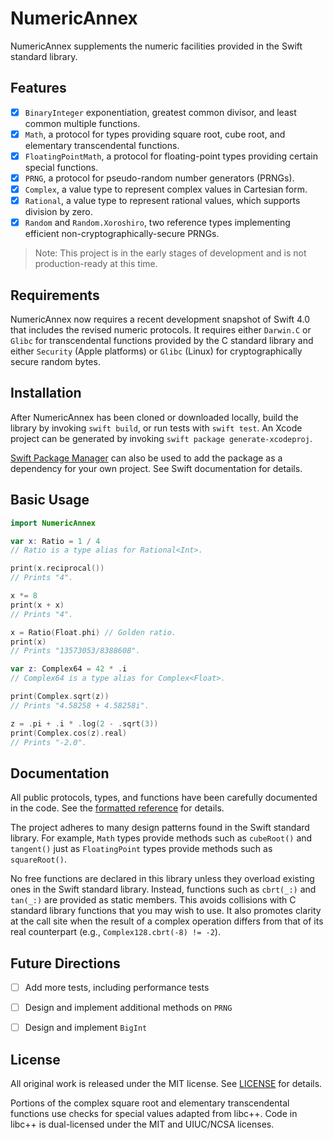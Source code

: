 # NumericAnnex

NumericAnnex supplements the numeric facilities provided in the Swift standard
library.


## Features

- [x] `BinaryInteger` exponentiation, greatest common divisor, and least common
      multiple functions.
- [x] `Math`, a protocol for types providing square root, cube root, and
      elementary transcendental functions.
- [x] `FloatingPointMath`, a protocol for floating-point types providing certain
      special functions.
- [x] `PRNG`, a protocol for pseudo-random number generators (PRNGs).
- [x] `Complex`, a value type to represent complex values in Cartesian form.
- [x] `Rational`, a value type to represent rational values, which supports
      division by zero.
- [x] `Random` and `Random.Xoroshiro`, two reference types implementing
      efficient non-cryptographically-secure PRNGs.

> Note: This project is in the early stages of development and is not
> production-ready at this time.


## Requirements

NumericAnnex now requires a recent development snapshot of Swift 4.0 that
includes the revised numeric protocols. It requires either `Darwin.C` or `Glibc`
for transcendental functions provided by the C standard library and either
`Security` (Apple platforms) or `Glibc` (Linux) for cryptographically secure
random bytes.


## Installation

After NumericAnnex has been cloned or downloaded locally, build the library by
invoking `swift build`, or run tests with `swift test`. An Xcode project can be
generated by invoking `swift package generate-xcodeproj`.

[Swift Package Manager](https://swift.org/package-manager/) can also be used to
add the package as a dependency for your own project. See Swift documentation
for details.


## Basic Usage

```swift
import NumericAnnex

var x: Ratio = 1 / 4
// Ratio is a type alias for Rational<Int>.

print(x.reciprocal())
// Prints "4".

x *= 8
print(x + x)
// Prints "4".

x = Ratio(Float.phi) // Golden ratio.
print(x)
// Prints "13573053/8388608".

var z: Complex64 = 42 * .i
// Complex64 is a type alias for Complex<Float>.

print(Complex.sqrt(z))
// Prints "4.58258 + 4.58258i".

z = .pi + .i * .log(2 - .sqrt(3))
print(Complex.cos(z).real)
// Prints "-2.0".
```


## Documentation

All public protocols, types, and functions have been carefully documented in the
code. See the [formatted reference](https://xwu.github.io/NumericAnnex/) for
details.

The project adheres to many design patterns found in the Swift standard library.
For example, `Math` types provide methods such as `cubeRoot()` and `tangent()`
just as `FloatingPoint` types provide methods such as `squareRoot()`.

No free functions are declared in this library unless they overload existing
ones in the Swift standard library. Instead, functions such as `cbrt(_:)` and
`tan(_:)` are provided as static members. This avoids collisions with C standard
library functions that you may wish to use. It also promotes clarity at the call
site when the result of a complex operation differs from that of its real
counterpart (e.g., `Complex128.cbrt(-8) != -2`).


## Future Directions

- [ ] Add more tests, including performance tests
- [ ] Design and implement additional methods on `PRNG`
- [ ] Design and implement `BigInt`


## License

All original work is released under the MIT license. See
[LICENSE](https://github.com/xwu/NumericAnnex/blob/master/LICENSE) for details.

Portions of the complex square root and elementary transcendental functions use
checks for special values adapted from libc++. Code in libc++ is dual-licensed
under the MIT and UIUC/NCSA licenses.
